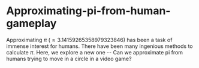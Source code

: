 # Approximating-pi-from-human-gameplay
Approximating $\pi\ (\approx 3.14159265358979323846)$ has been a task of immense interest for humans. There have been many ingenious methods to calculate $\pi$. Here, we explore a new one -- Can we approximate pi from humans trying to move in a circle in a video game?

